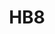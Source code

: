 ---
slug: HB8
title: "HB8"
description: "Battery-Powered Pan & Tilt Wi-Fi Camera."
image: "/images/wifi-free/HB8.png"
images:
  - url: "/images/wifi-free/HB8.png"
    caption: "Front view"

features:
  - "4MP High Resolution (2560 × 1440)."
  - "340° Pan & 65° Tilt Coverage."
  - "Smart Human Motion Detection."
  - "Two-Way Audio Communication."
  - "15m (49ft) Night Vision with IR."
  - "Weatherproof Design (IP Rated)."
  - "Built-in 32GB eMMC + Cloud Storage."

specification:
  model: "CS-HB8 (4MP)"
  image_sensor: "1/3” 4-Megapixel Progressive Scan CMOS Sensor"
  lens: 4mm @ F1.6 Viewing angle- 100°(Diagonal), 83°(Horizontal), 44°(Vertical)"
  resolution: "2560 × 1440"
  ip_range: "N/A"
  weight: "803 g"
  storage: "Build-In 32GB eMMC Storage"

price: "Contact Sales"
---